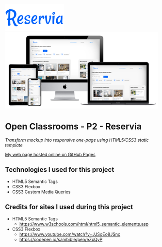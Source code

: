 ![reservia Logo](/assets/images/Logo/Reservia.svg)
![Reservia Mockup Images](assets/images/README/Responsive.png)
# Open Classrooms - P2 - Reservia
*Transform mockup into responsive one-page using HTML5/CSS3 static template*

[My web page hosted online on GitHub Pages](https://seanedwards2021.github.io/P2-Reservia/)

## Technologies I used for this project
- HTML5 Semantic Tags
- CSS3 Flexbox
- CSS3 Custom Media Queries

## Credits for sites I used during this project
- HTML5 Semantic Tags
  - https://www.w3schools.com/html/html5_semantic_elements.asp
- CSS3 Flexbox
  - https://www.youtube.com/watch?v=JJSoEo8JSnc
  - https://codepen.io/sambible/pen/eZxQyP